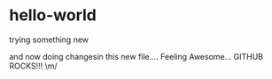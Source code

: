 # hello-world
trying something new

and now doing changesin this new file....
Feeling Awesome...
GITHUB ROCKS!!!
\m/
